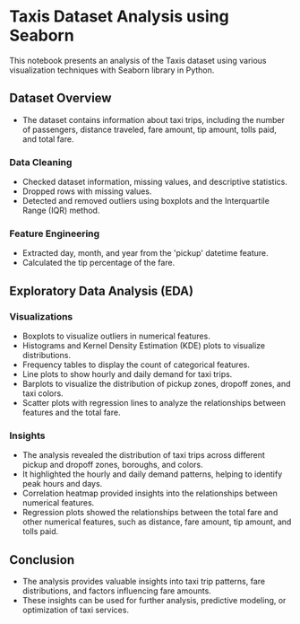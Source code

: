 # Taxis Dataset Analysis using Seaborn

This notebook presents an analysis of the Taxis dataset using various visualization techniques with Seaborn library in Python.

## Dataset Overview

- The dataset contains information about taxi trips, including the number of passengers, distance traveled, fare amount, tip amount, tolls paid, and total fare.

### Data Cleaning

- Checked dataset information, missing values, and descriptive statistics.
- Dropped rows with missing values.
- Detected and removed outliers using boxplots and the Interquartile Range (IQR) method.

### Feature Engineering

- Extracted day, month, and year from the 'pickup' datetime feature.
- Calculated the tip percentage of the fare.

## Exploratory Data Analysis (EDA)

### Visualizations

- Boxplots to visualize outliers in numerical features.
- Histograms and Kernel Density Estimation (KDE) plots to visualize distributions.
- Frequency tables to display the count of categorical features.
- Line plots to show hourly and daily demand for taxi trips.
- Barplots to visualize the distribution of pickup zones, dropoff zones, and taxi colors.
- Scatter plots with regression lines to analyze the relationships between features and the total fare.

### Insights

- The analysis revealed the distribution of taxi trips across different pickup and dropoff zones, boroughs, and colors.
- It highlighted the hourly and daily demand patterns, helping to identify peak hours and days.
- Correlation heatmap provided insights into the relationships between numerical features.
- Regression plots showed the relationships between the total fare and other numerical features, such as distance, fare amount, tip amount, and tolls paid.

## Conclusion

- The analysis provides valuable insights into taxi trip patterns, fare distributions, and factors influencing fare amounts.
- These insights can be used for further analysis, predictive modeling, or optimization of taxi services.
